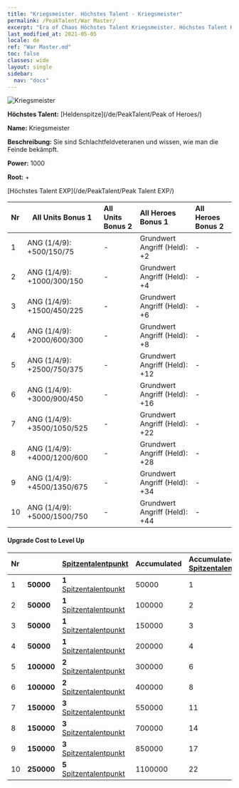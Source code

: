 ```yaml
---
title: "Kriegsmeister. Höchstes Talent - Kriegsmeister"
permalink: /PeakTalent/War Master/
excerpt: "Era of Chaos Höchstes Talent Kriegsmeister. Höchstes Talent Kriegsmeister. Kriegsmeister"
last_modified_at: 2021-05-05
locale: de
ref: "War Master.md"
toc: false
classes: wide
layout: single
sidebar:
  nav: "docs"
---
```


  ![Kriegsmeister](/images/pt/talent_1001.png)

  **Höchstes Talent:** [Heldenspitze](/de/PeakTalent/Peak of Heroes/)

  **Name:** Kriegsmeister

  **Beschreibung:** Sie sind Schlachtfeldveteranen und wissen, wie man die Feinde bekämpft.

  **Power:** 1000

  **Root:** +

  [Höchstes Talent EXP](/de/PeakTalent/Peak Talent EXP/)

  | Nr | All Units Bonus 1 | All Units Bonus 2 | All Heroes Bonus 1 | All Heroes Bonus 2 |
  |:---|--------------|:-------------|:-------------|:-------------|
  | 1 | ANG (1/4/9): +500/150/75 | - | Grundwert Angriff (Held): +2 | - |
  | 2 | ANG (1/4/9): +1000/300/150 | - | Grundwert Angriff (Held): +4 | - |
  | 3 | ANG (1/4/9): +1500/450/225 | - | Grundwert Angriff (Held): +6 | - |
  | 4 | ANG (1/4/9): +2000/600/300 | - | Grundwert Angriff (Held): +8 | - |
  | 5 | ANG (1/4/9): +2500/750/375 | - | Grundwert Angriff (Held): +12 | - |
  | 6 | ANG (1/4/9): +3000/900/450 | - | Grundwert Angriff (Held): +16 | - |
  | 7 | ANG (1/4/9): +3500/1050/525 | - | Grundwert Angriff (Held): +22 | - |
  | 8 | ANG (1/4/9): +4000/1200/600 | - | Grundwert Angriff (Held): +28 | - |
  | 9 | ANG (1/4/9): +4500/1350/675 | - | Grundwert Angriff (Held): +34 | - |
  | 10 | ANG (1/4/9): +5000/1500/750 | - | Grundwert Angriff (Held): +44 | - |


#### Upgrade Cost to Level Up

  | Nr | <i class="fas fa-coins"/> | [Spitzentalentpunkt](/ItemsDE/con_934/) | Accumulated <i class="fas fa-coins"/> | Accumulated [Spitzentalentpunkt](/ItemsDE/con_934/) |
  |:---|--------------|:-------------|:-------------|:-------------|
  | 1 | **50000** | **1** [Spitzentalentpunkt](/ItemsDE/con_934/) | 50000 | 1 |
  | 2 | **50000** | **1** [Spitzentalentpunkt](/ItemsDE/con_934/) | 100000 | 2 |
  | 3 | **50000** | **1** [Spitzentalentpunkt](/ItemsDE/con_934/) | 150000 | 3 |
  | 4 | **50000** | **1** [Spitzentalentpunkt](/ItemsDE/con_934/) | 200000 | 4 |
  | 5 | **100000** | **2** [Spitzentalentpunkt](/ItemsDE/con_934/) | 300000 | 6 |
  | 6 | **100000** | **2** [Spitzentalentpunkt](/ItemsDE/con_934/) | 400000 | 8 |
  | 7 | **150000** | **3** [Spitzentalentpunkt](/ItemsDE/con_934/) | 550000 | 11 |
  | 8 | **150000** | **3** [Spitzentalentpunkt](/ItemsDE/con_934/) | 700000 | 14 |
  | 9 | **150000** | **3** [Spitzentalentpunkt](/ItemsDE/con_934/) | 850000 | 17 |
  | 10 | **250000** | **5** [Spitzentalentpunkt](/ItemsDE/con_934/) | 1100000 | 22 |
